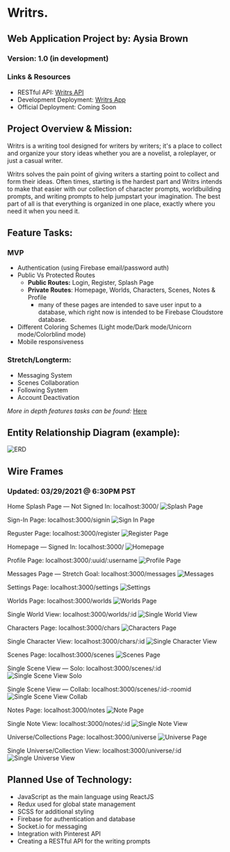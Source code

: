 # Writrs.
## Web Application Project by: Aysia Brown
### Version: 1.0 (in development)

### Links & Resources
- RESTful API: [Writrs API](https://writrs-api.herokuapp.com/oneliner)
- Development Deployment: [Writrs App](https://writrs-app-dev.herokuapp.com/)
- Official Deployment: Coming Soon


## Project Overview & Mission:
Writrs is a writing tool designed for writers by writers; it's a place to collect and organize your story ideas whether you are a novelist, a roleplayer, or just a casual writer. 

Writrs solves the pain point of giving writers a starting point to collect and form their ideas. Often times, starting is the hardest part and Writrs intends to make that easier with our collection of character prompts, worldbuilding prompts, and writing prompts to help jumpstart your imagination. The best part of all is that everything is organized in one place, exactly where you need it when you need it. 


## Feature Tasks:

### MVP
- Authentication (using Firebase email/password auth)
- Public Vs Protected Routes
    - **Public Routes:** Login, Register, Splash Page
    - **Private Routes**: Homepage, Worlds, Characters, Scenes, Notes & Profile 
        - many of these pages are intended to save user input to a database, which right now is intended to be Firebase Cloudstore database. 
- Different Coloring Schemes (Light mode/Dark mode/Unicorn mode/Colorblind mode)
- Mobile responsiveness 

### Stretch/Longterm:
- Messaging System
- Scenes Collaboration 
- Following System 
- Account Deactivation 

*More in depth features tasks can be found:* [Here](https://docs.google.com/document/d/1NnjqUHORVeH5KJRu3KWhKPHNt_6FmsXcjSidjeyr8cs/edit?usp=sharing)

## Entity Relationship Diagram (example):

![ERD](./public/assets/ERD.png)


## Wire Frames
### Updated: 03/29/2021 @ 6:30PM PST

Home Splash Page — Not Signed In:
localhost:3000/
![Splash Page](./public/assets/Splash.png)

Sign-In Page:
localhost:3000/signin
![Sign In Page](./public/assets/Login.png)

Reguster Page:
localhost:3000/register
![Register Page](./public/assets/Register.png)

Homepage — Signed In:
localhost:3000/
![Homepage](./public/assets/Homepage.png)

Profile Page:
localhost:3000/:uuid/:username
![Profile Page](./public/assets/Profile.png)

Messages Page — Stretch Goal:
localhost:3000/messages
![Messages](./public/assets/Messages.png)

Settings Page:
localhost:3000/settings
![Settings](./public/assets/Settings.png)

Worlds Page:
localhost:3000/worlds
![Worlds Page](./public/assets/WorldsAll.png)

Single World View:
localhost:3000/worlds/:id
![Single World View](./public/assets/WorldView.png)

Characters Page:
localhost:3000/chars
![Characters Page](./public/assets/CharAll.png)

Single Character View:
localhost:3000/chars/:id
![Single Character View](./public/assets/CharactersView.png)

Scenes Page:
localhost:3000/scenes
![Scenes Page](./public/assets/ScenesAll.png)

Single Scene View — Solo:
localhost:3000/scenes/:id
![Single Scene View Solo](./public/assets/SceneSolo.png)

Single Scene View — Collab:
localhost:3000/scenes/:id-:roomid
![Single Scene View Collab](./public/assets/ScenesCollab.png)

Notes Page:
localhost:3000/notes
![Note Page](./public/assets/NotesAll.png)

Single Note View:
localhost:3000/notes/:id
![Single Note View](./public/assets/NotesView.png)

Universe/Collections Page:
localhost:3000/universe
![Universe Page](./public/assets/UniAll.png)

Single Universe/Collection View:
localhost:3000/universe/:id
![Single Universe View](./public/assets/UniView.png)

## Planned Use of Technology:
- JavaScript as the main language using ReactJS
- Redux used for global state management
- SCSS for additional styling
- Firebase for authentication and database 
- Socket.io for messaging 
- Integration with Pinterest API
- Creating a RESTful API for the writing prompts